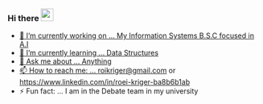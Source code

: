### Hi there <img src="https://media.giphy.com/media/hvRJCLFzcasrR4ia7z/giphy.gif" width="25px">
<a href="https://discord.gg/XTW52Kt">


- 🔭 I’m currently working on ... My Information Systems B.S.C focused in A.I
- 🌱 I’m currently learning ...    Data Structures
- 💬 Ask me about ... Anything
- 📫 How to reach me: ... roikriger@gmail.com or https://www.linkedin.com/in/roei-kriger-ba8b6b1ab
- ⚡ Fun fact: ... I am in the Debate team in my university
